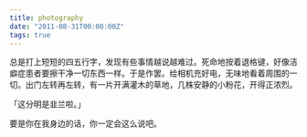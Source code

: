 ```yaml
---
title: photography
date: "2011-08-31T00:00:00Z"
tags: true
---
```


总是打上短短的四五行字，发现有些事情越说越难过。死命地按着退格键，好像洁癖症患者要擦干净一切东西一样。于是作罢。给相机充好电，无味地看着周围的一切。出门左转再左转，有一片开满灌木的草地，几株安静的小粉花，开得正浓烈。

「这分明是韭兰啦。」

要是你在我身边的话，你一定会这么说吧。